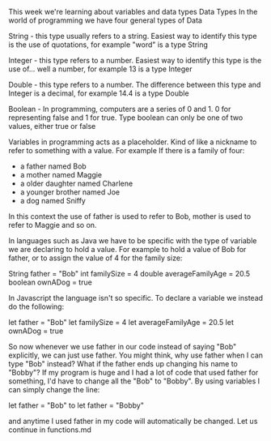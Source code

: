 This week we're learning about variables and data types
Data Types
In the world of programming we have four general types of Data

String - this type usually refers to a string. Easiest way to identify this type is the use of quotations, for example "word" is a type String

Integer - this type refers to a number. Easiest way to identify this type is the use of... well a number, for example 13 is a type Integer

Double - this type refers to a number. The difference between this type and Integer is a decimal, for example 14.4 is a type Double

Boolean - In programming, computers are a series of 0 and 1. 0 for representing false and 1 for true. Type boolean can only be one of two values, either true or false

Variables in programming acts as a placeholder. Kind of like a nickname to refer to something with a value. For example If there is a family of four:
- a father named Bob
- a mother named Maggie
- a older daughter named Charlene
- a younger brother named Joe
- a dog named Sniffy

In this context the use of father is used to refer to Bob, mother is used to refer to Maggie and so on.

In languages such as Java we have to be specific with the type of variable we are declaring to hold a value. For example to hold a value of Bob for father, or to assign the value of 4 for the family size:

String father = "Bob"
int familySize = 4
double averageFamilyAge = 20.5
boolean ownADog = true

In Javascript the language isn't so specific. To declare a variable we instead do the following:

let father = "Bob"
let familySize = 4
let averageFamilyAge = 20.5
let ownADog = true

So now whenever we use father in our code instead of saying "Bob" explicitly, we can just use father. You might think, why use father when I can type "Bob" instead? What if the father ends up changing his name to "Bobby"? If my program is huge and I had a lot of code that used father for something, I'd have to change all the "Bob" to "Bobby". By using variables I can simply change the line:

let father = "Bob"
  to
let father = "Bobby"

and anytime I used father in my code will automatically be changed. Let us continue in functions.md
